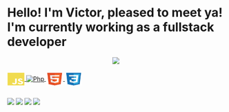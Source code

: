 # Hello! I'm Victor, pleased to meet ya! I'm currently working as a fullstack developer 

<div align="center">
  <a href="https://github.com/hartungvictor">
  <img height="180em" src="https://github-readme-stats.vercel.app/api/top-langs/?username=hartungvictor&layout=compact&langs_count=7&theme=dark"/>
</div>

<div style="display: inline_block"><br>
  <img align="center" alt="Js" height="30" width="40" src="https://raw.githubusercontent.com/devicons/devicon/master/icons/javascript/javascript-plain.svg">
  <img align="center" alt="Php" height="30" width="40" src="https://raw.githubusercontent.com/jmnote/z-icons/master/svg/php.svg">
  <img align="center" alt="HTML" height="30" width="40" src="https://raw.githubusercontent.com/devicons/devicon/master/icons/html5/html5-original.svg">
  <img align="center" alt="CSS" height="30" width="40" src="https://raw.githubusercontent.com/devicons/devicon/master/icons/css3/css3-original.svg">
</div>
  
  ##
 
<div> 
  <a href="https://instagram.com/victorhartung" target="_blank"><img src="https://img.shields.io/badge/-Instagram-%23E4405F?style=for-the-badge&logo=instagram&logoColor=white" target="_blank"></a>
 	<a href="https://www.twitch.tv/hartzinfps" target="_blank"><img src="https://img.shields.io/badge/Twitch-9146FF?style=for-the-badge&logo=twitch&logoColor=white" target="_blank"></a> 
  <a href = "mailto:victorhartung97@gmail.com"><img src="https://img.shields.io/badge/-Gmail-%23333?style=for-the-badge&logo=gmail&logoColor=white" target="_blank"></a>
  <a href="https://www.linkedin.com/in/victor-hartung-153b6b117" target="_blank"><img src="https://img.shields.io/badge/-LinkedIn-%230077B5?style=for-the-        badge&logo=linkedin&logoColor=white" target="_blank"></a> 
</div>
  
